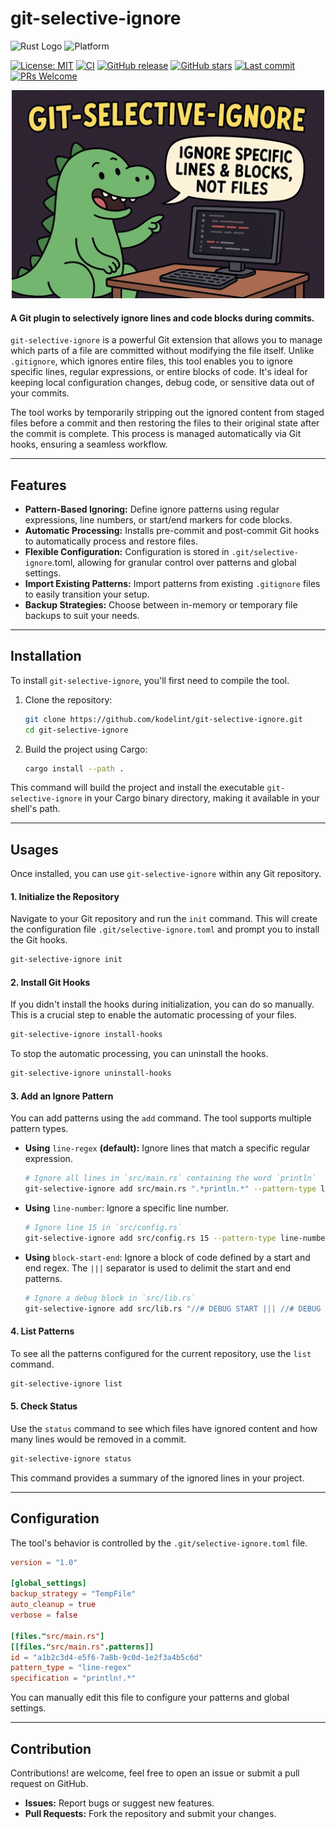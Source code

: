 # git-selective-ignore

![Rust Logo](https://img.shields.io/badge/Rust-red?style=for-the-badge&logo=rust)
![Platform](https://img.shields.io/badge/Platform-macOS-blue?style=for-the-badge&logo=apple)


[![License: MIT](https://img.shields.io/badge/License-MIT-yellow.svg)](https://opensource.org/licenses/MIT)
[![CI](https://github.com/kodelint/git-selective-ignore/actions/workflows/workflow.yml/badge.svg)](https://github.com/kodelint/git-selective-ignore/actions/workflows/workflow.yml)
[![GitHub release](https://img.shields.io/github/release/kodelint/git-selective-ignore.svg)](https://github.com/kodelint/git-selective-ignore/releases)
[![GitHub stars](https://img.shields.io/github/stars/kodelint/git-selective-ignore.svg)](https://github.com/kodelint/git-selective-ignore/stargazers)
[![Last commit](https://img.shields.io/github/last-commit/kodelint/git-selective-ignore.svg)](https://github.com/kodelint/git-selective-ignore/commits/main)
[![PRs Welcome](https://img.shields.io/badge/PRs-welcome-brightgreen.svg)](https://github.com/kodelint/git-selective-ignore/pulls)


<p align="center">
  <img src="https://github.com/kodelint/blog-images/blob/main/common/01-git-selecting-ignore.png" alt="git-selective-ignore" width="500"/>
</p>

#### A Git plugin to selectively ignore lines and code blocks during commits.

`git-selective-ignore` is a powerful Git extension that allows you to manage which parts of a file are committed without
modifying the file itself. Unlike `.gitignore`, which ignores entire files, this tool enables you to ignore specific lines,
regular expressions, or entire blocks of code. It's ideal for keeping local configuration changes, debug code,
or sensitive data out of your commits.

The tool works by temporarily stripping out the ignored content from staged files before a commit and then restoring
the files to their original state after the commit is complete. This process is managed automatically via Git hooks,
ensuring a seamless workflow.

---
## Features
- **Pattern-Based Ignoring:** Define ignore patterns using regular expressions, line numbers, or start/end markers for code blocks.
- **Automatic Processing:** Installs pre-commit and post-commit Git hooks to automatically process and restore files.
- **Flexible Configuration:** Configuration is stored in `.git/selective-ignore`.toml, allowing for granular control over patterns and global settings.
- **Import Existing Patterns:** Import patterns from existing `.gitignore` files to easily transition your setup.
- **Backup Strategies:** Choose between in-memory or temporary file backups to suit your needs.

---

## Installation
To install `git-selective-ignore`, you'll first need to compile the tool.

1. Clone the repository:
    ```bash
    git clone https://github.com/kodelint/git-selective-ignore.git
    cd git-selective-ignore
    ```
2. Build the project using Cargo:
    ```bash
    cargo install --path .
    ```

This command will build the project and install the executable `git-selective-ignore` in your Cargo binary directory,
making it available in your shell's path.

---

## Usages
Once installed, you can use `git-selective-ignore` within any Git repository.

#### 1. Initialize the Repository
Navigate to your Git repository and run the `init` command. This will create the configuration file `.git/selective-ignore.toml`
and prompt you to install the Git hooks.
```bash
git-selective-ignore init
```
#### 2. Install Git Hooks
If you didn't install the hooks during initialization, you can do so manually. This is a crucial step to enable the
automatic processing of your files.
```bash
git-selective-ignore install-hooks
```
To stop the automatic processing, you can uninstall the hooks.
```bash
git-selective-ignore uninstall-hooks
```
#### 3. Add an Ignore Pattern
You can add patterns using the `add` command. The tool supports multiple pattern types.
- **Using** `line-regex` **(default):** Ignore lines that match a specific regular expression.
    ```bash
    # Ignore all lines in `src/main.rs` containing the word `println`
    git-selective-ignore add src/main.rs ".*println.*" --pattern-type line-regex
    ```
- **Using** `line-number`: Ignore a specific line number.
    ```bash
    # Ignore line 15 in `src/config.rs`
    git-selective-ignore add src/config.rs 15 --pattern-type line-number
    ```
- **Using** `block-start-end`: Ignore a block of code defined by a start and end regex.
  The `|||` separator is used to delimit the start and end patterns.
    ```bash
    # Ignore a debug block in `src/lib.rs`
    git-selective-ignore add src/lib.rs "//# DEBUG START ||| //# DEBUG END" --pattern-type block-start-end
    ```
#### 4. List Patterns
To see all the patterns configured for the current repository, use the `list` command.
```bash
git-selective-ignore list
```

#### 5. Check Status
Use the `status` command to see which files have ignored content and how many lines would be removed in a commit.
```bash
git-selective-ignore status
```
This command provides a summary of the ignored lines in your project.

---
## Configuration
The tool's behavior is controlled by the `.git/selective-ignore.toml` file.

```toml
version = "1.0"

[global_settings]
backup_strategy = "TempFile"
auto_cleanup = true
verbose = false

[files."src/main.rs"]
[[files."src/main.rs".patterns]]
id = "a1b2c3d4-e5f6-7a8b-9c0d-1e2f3a4b5c6d"
pattern_type = "line-regex"
specification = "println!.*"
```
You can manually edit this file to configure your patterns and global settings.

---
## Contribution
Contributions! are welcome, feel free to open an issue or submit a pull request on GitHub.

- **Issues:** Report bugs or suggest new features.
- **Pull Requests:** Fork the repository and submit your changes.

